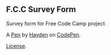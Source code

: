 F.C.C Survey Form
-----------------
Survey form for Free Code Camp project

A [Pen](https://codepen.io/hbreedlove/pen/KxbZVM) by [Hayden](https://codepen.io/hbreedlove) on [CodePen](https://codepen.io).

[License](https://codepen.io/hbreedlove/pen/KxbZVM/license).